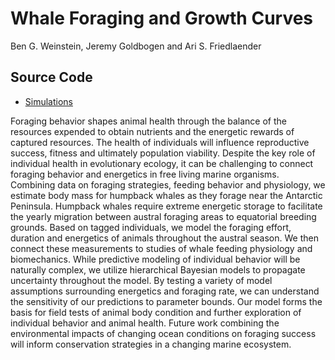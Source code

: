 # Whale Foraging and Growth Curves
Ben G. Weinstein, Jeremy Goldbogen and Ari S. Friedlaender

## Source Code
- [Simulations](Foraging.html)

Foraging behavior shapes animal health through the balance of the resources expended to obtain nutrients and the energetic rewards of captured resources. The health of individuals will influence reproductive success, fitness and ultimately population viability. Despite the key role of individual health in evolutionary ecology, it can be challenging to connect foraging behavior and energetics in free living marine organisms. Combining data on foraging strategies, feeding behavior and physiology, we estimate body mass for humpback whales as they forage near the Antarctic Peninsula. Humpback whales require extreme energetic storage to facilitate the yearly migration between austral foraging areas to equatorial breeding grounds. Based on tagged individuals, we model the foraging effort, duration and energetics of animals throughout the austral season. We then connect these measurements to studies of whale feeding physiology and biomechanics. While predictive modeling of individual behavior will be naturally complex, we utilize hierarchical Bayesian models to propagate uncertainty throughout the model. By testing a variety of model assumptions surrounding energetics and foraging rate, we can understand the sensitivity of our predictions to parameter bounds. Our model forms the basis for field tests of animal body condition and further exploration of individual behavior and animal health. Future work combining the environmental impacts of changing ocean conditions on foraging success will inform conservation strategies in a changing marine ecosystem.
